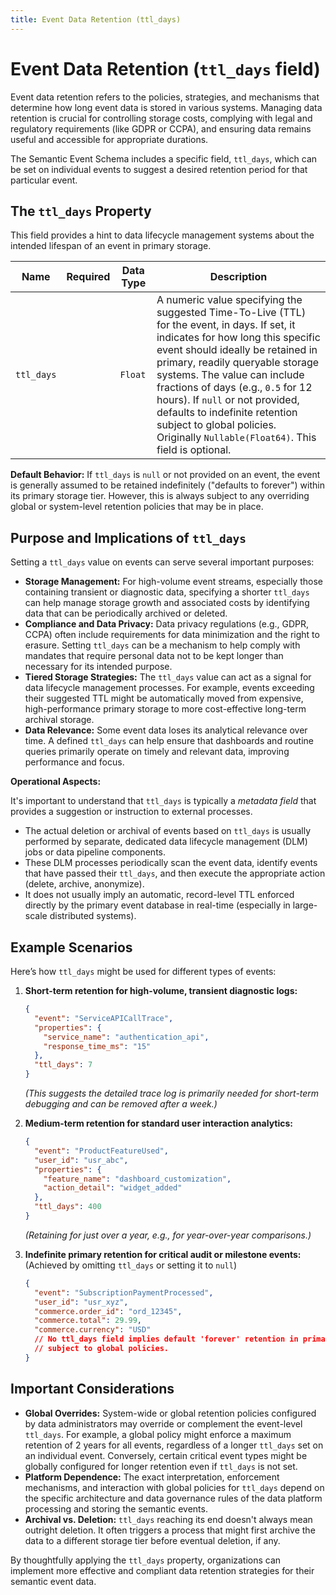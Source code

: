 ```yaml
---
title: Event Data Retention (ttl_days)
---
```


# Event Data Retention (`ttl_days` field)

Event data retention refers to the policies, strategies, and mechanisms that determine how long event data is stored in various systems. Managing data retention is crucial for controlling storage costs, complying with legal and regulatory requirements (like GDPR or CCPA), and ensuring data remains useful and accessible for appropriate durations.

The Semantic Event Schema includes a specific field, `ttl_days`, which can be set on individual events to suggest a desired retention period for that particular event.

## The `ttl_days` Property

This field provides a hint to data lifecycle management systems about the intended lifespan of an event in primary storage.

| Name         | Required | Data Type | Description                                                                                                                                                                                                                                                                                          |
|--------------|----------|-----------|------------------------------------------------------------------------------------------------------------------------------------------------------------------------------------------------------------------------------------------------------------------------------------------------------|
| `ttl_days`   |          | `Float`   | A numeric value specifying the suggested Time-To-Live (TTL) for the event, in days. If set, it indicates for how long this specific event should ideally be retained in primary, readily queryable storage systems. The value can include fractions of days (e.g., `0.5` for 12 hours). If `null` or not provided, defaults to indefinite retention subject to global policies. Originally `Nullable(Float64)`. This field is optional. |

**Default Behavior:** If `ttl_days` is `null` or not provided on an event, the event is generally assumed to be retained indefinitely ("defaults to forever") within its primary storage tier. However, this is always subject to any overriding global or system-level retention policies that may be in place.

## Purpose and Implications of `ttl_days`

Setting a `ttl_days` value on events can serve several important purposes:

*   **Storage Management:**
    For high-volume event streams, especially those containing transient or diagnostic data, specifying a shorter `ttl_days` can help manage storage growth and associated costs by identifying data that can be periodically archived or deleted.
*   **Compliance and Data Privacy:**
    Data privacy regulations (e.g., GDPR, CCPA) often include requirements for data minimization and the right to erasure. Setting `ttl_days` can be a mechanism to help comply with mandates that require personal data not to be kept longer than necessary for its intended purpose.
*   **Tiered Storage Strategies:**
    The `ttl_days` value can act as a signal for data lifecycle management processes. For example, events exceeding their suggested TTL might be automatically moved from expensive, high-performance primary storage to more cost-effective long-term archival storage.
*   **Data Relevance:**
    Some event data loses its analytical relevance over time. A defined `ttl_days` can help ensure that dashboards and routine queries primarily operate on timely and relevant data, improving performance and focus.

**Operational Aspects:**

It's important to understand that `ttl_days` is typically a *metadata field* that provides a suggestion or instruction to external processes.
*   The actual deletion or archival of events based on `ttl_days` is usually performed by separate, dedicated data lifecycle management (DLM) jobs or data pipeline components.
*   These DLM processes periodically scan the event data, identify events that have passed their `ttl_days`, and then execute the appropriate action (delete, archive, anonymize).
*   It does not usually imply an automatic, record-level TTL enforced directly by the primary event database in real-time (especially in large-scale distributed systems).

## Example Scenarios

Here’s how `ttl_days` might be used for different types of events:

1.  **Short-term retention for high-volume, transient diagnostic logs:**
    ```json
    {
      "event": "ServiceAPICallTrace",
      "properties": {
        "service_name": "authentication_api",
        "response_time_ms": "15"
      },
      "ttl_days": 7
    }
    ```
    *(This suggests the detailed trace log is primarily needed for short-term debugging and can be removed after a week.)*

2.  **Medium-term retention for standard user interaction analytics:**
    ```json
    {
      "event": "ProductFeatureUsed",
      "user_id": "usr_abc",
      "properties": {
        "feature_name": "dashboard_customization",
        "action_detail": "widget_added"
      },
      "ttl_days": 400
    }
    ```
    *(Retaining for just over a year, e.g., for year-over-year comparisons.)*

3.  **Indefinite primary retention for critical audit or milestone events:**
    (Achieved by omitting `ttl_days` or setting it to `null`)
    ```json
    {
      "event": "SubscriptionPaymentProcessed",
      "user_id": "usr_xyz",
      "commerce.order_id": "ord_12345",
      "commerce.total": 29.99,
      "commerce.currency": "USD"
      // No ttl_days field implies default 'forever' retention in primary storage,
      // subject to global policies.
    }
    ```

## Important Considerations

*   **Global Overrides:** System-wide or global retention policies configured by data administrators may override or complement the event-level `ttl_days`. For example, a global policy might enforce a maximum retention of 2 years for all events, regardless of a longer `ttl_days` set on an individual event. Conversely, certain critical event types might be globally configured for longer retention even if `ttl_days` is not set.
*   **Platform Dependence:** The exact interpretation, enforcement mechanisms, and interaction with global policies for `ttl_days` depend on the specific architecture and data governance rules of the data platform processing and storing the semantic events.
*   **Archival vs. Deletion:** `ttl_days` reaching its end doesn't always mean outright deletion. It often triggers a process that might first archive the data to a different storage tier before eventual deletion, if any.

By thoughtfully applying the `ttl_days` property, organizations can implement more effective and compliant data retention strategies for their semantic event data.
